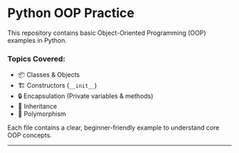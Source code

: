 # Python OOP Practice

This repository contains basic Object-Oriented Programming (OOP) examples in Python.

### Topics Covered:
- 📦 Classes & Objects
- 🏗️ Constructors (`__init__`)
- 🔒 Encapsulation (Private variables & methods)
- 🧬 Inheritance
- 🔁 Polymorphism

Each file contains a clear, beginner-friendly example to understand core OOP concepts.

---



